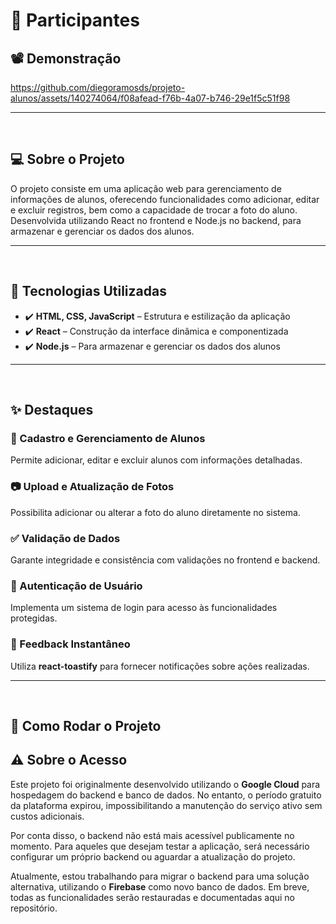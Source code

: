 # 🎉 Participantes   

## 📽️ Demonstração  
https://github.com/diegoramosds/projeto-alunos/assets/140274064/f08afead-f76b-4a07-b746-29e1f5c51f98  

---  

<br>  

## 💻 Sobre o Projeto  

O projeto consiste em uma aplicação web para gerenciamento de informações de alunos, oferecendo funcionalidades como adicionar, editar e excluir registros, bem como a capacidade de trocar a foto do aluno. Desenvolvida utilizando React no frontend e Node.js no backend,  para armazenar e gerenciar os dados dos alunos. 

---  

<br>  

## 🚀 Tecnologias Utilizadas  

- ✔️ **HTML, CSS, JavaScript** – Estrutura e estilização da aplicação  
- ✔️ **React** – Construção da interface dinâmica e componentizada   
- ✔️ **Node.js** – Para armazenar e gerenciar os dados dos alunos  

---  

<br>  

## ✨ Destaques  

### **📝 Cadastro e Gerenciamento de Alunos**  
Permite adicionar, editar e excluir alunos com informações detalhadas.  

### **📷 Upload e Atualização de Fotos**  
Possibilita adicionar ou alterar a foto do aluno diretamente no sistema.  

### **✅ Validação de Dados**  
Garante integridade e consistência com validações no frontend e backend.  

### **🔐 Autenticação de Usuário**  
Implementa um sistema de login para acesso às funcionalidades protegidas.  

### **🔔 Feedback Instantâneo**  
Utiliza **react-toastify** para fornecer notificações sobre ações realizadas.  

---  

<br>  

## 🚀 Como Rodar o Projeto


## ⚠️ Sobre o Acesso 

Este projeto foi originalmente desenvolvido utilizando o **Google Cloud** para hospedagem do backend e banco de dados. No entanto, o período gratuito da plataforma expirou, impossibilitando a manutenção do serviço ativo sem custos adicionais.  

Por conta disso, o backend não está mais acessível publicamente no momento. Para aqueles que desejam testar a aplicação, será necessário configurar um próprio backend ou aguardar a atualização do projeto.  

Atualmente, estou trabalhando para migrar o backend para uma solução alternativa, utilizando o **Firebase** como novo banco de dados. Em breve, todas as funcionalidades serão restauradas e documentadas aqui no repositório.  


<!--
### 🔧 **Pré-requisitos**  

Antes de começar, certifique-se de ter instalado:  

✅ **Node.js** (versão 18 ou superior) → [Baixar aqui](https://nodejs.org/)  

✅ **Gerenciador de pacotes** (npm ou yarn)  

✅ **Git** (para clonar o repositório)  

---  

<br>  

## ▶️ Passo a Passo  


1️⃣ **Clone o repositório**:  
```bash
git clone https://github.com/diegoramosds/projeto-alunos .git
```

2️⃣ Acesse o diretório da aplicação React no terminal.
```bash
cd projeto-alunos
```

3️⃣ Execute  para instalar as dependências do projeto.
```bash
npm install
```

4️⃣ Execute  para iniciar o servidor de desenvolvimento:
```bash
npm start
```
5️⃣ Aguarde até que a aplicação seja compilada e inicie no navegador.

6️⃣ Acesse a aplicação pelo navegador no endereço fornecido pelo terminal.
-->




